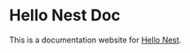 # Hello Nest Doc

This is a documentation website for [Hello Nest](https://github.com/yingjieweb/hello-nest).
